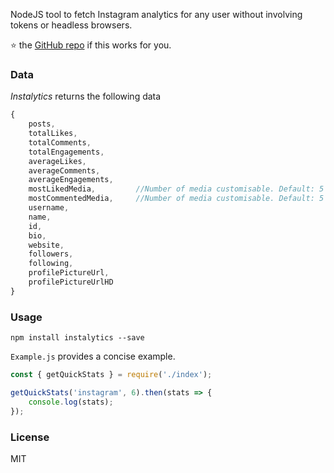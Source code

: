 NodeJS tool to fetch Instagram analytics for any user without involving tokens or headless browsers. 

⭐️ the [GitHub repo](https://github.com/preethamvishy/instalytics) if this works for you.

### Data

*Instalytics* returns the following data

```javascript
{
    posts,
    totalLikes,
    totalComments,
    totalEngagements,
    averageLikes,
    averageComments,
    averageEngagements,
    mostLikedMedia,         //Number of media customisable. Default: 5
    mostCommentedMedia,     //Number of media customisable. Default: 5
    username,
    name,
    id,
    bio,
    website,
    followers,
    following,
    profilePictureUrl,
    profilePictureUrlHD
}
```

### Usage

 `npm install instalytics --save`

`Example.js` provides a concise example.

```javascript
const { getQuickStats } = require('./index');

getQuickStats('instagram', 6).then(stats => {
    console.log(stats);
});

```

### License

MIT